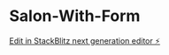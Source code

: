 # Salon-With-Form

[Edit in StackBlitz next generation editor ⚡️](https://stackblitz.com/~/github.com/Maxim-Cherkasov/Salon-With-Form)